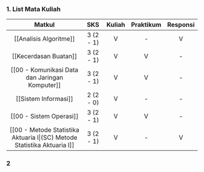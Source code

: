 ### 1. List Mata Kuliah

|                               Matkul                                |    SKS    | Kuliah | Praktikum | Responsi |
| :-----------------------------------------------------------------: | :-------: | :----: | :-------: | :------: |
|                       [[Analisis Algoritme]]                        | 3 (2 - 1) |   V    |     -     |    V     |
|                        [[Kecerdasan Buatan]]                        | 3 (2 - 1) |   V    |     V     |    -     |
|              [[00 - Komunikasi Data dan Jaringan Komputer]]              | 3 (2 - 1) |   V    |     V     |    -     |
|                        [[Sistem Informasi]]                         | 2 (2 - 0) |   V    |     -     |    -     |
|                         [[00 - Sistem Operasi]]                          | 3 (2 - 1) |   V    |     V     |    -     |
| [[00 - Metode Statistika Aktuaria I\|(SC) Metode Statistika Aktuaria I]] | 3 (2 - 1) |   V    |     -     |    V     |

### 2